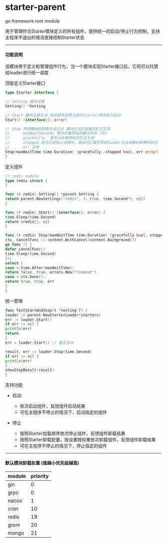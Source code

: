 # starter-parent

go framework root module

用于管理符合Starter模块定义的所有组件，提供统一的启动/停止行为控制，支持主程序不退出的情况直接控制Starter状态

---

#### 功能说明

该模块用于定义和管理组件行为，当一个模块实现Starter接口后，它将可以托管给loader进行统一调度

顶层定义Starter接口

```go
type Starter interface {

// Setting 模块设置
Setting() *Setting

// Start 模块注册方法 启动顺序按照注册的starter顺序依次启动
Start() (interface{}, error)

// Stop 声明模块的卸载关闭方法 模块应当已阻塞的形式实现
// 		maxWaitSeconds 等待优雅停机的最大时间 (秒)
// 		gracefully 	是否以优雅停机的形式关闭
// 		stopped 是否已经停止该模块，错误的汇报将导致loader无法准确判断模块状态
// 		err 异常
Stop(maxWaitTime time.Duration) (gracefully, stopped bool, err error)
}
```

定义组件

```go
// redis module
type redis struct {
}

func (r redis) Setting() *parent.Setting {
return parent.NewSettings("redis", 3, true, time.Second*3, nil)
}

func (r redis) Start() (interface{}, error) {
time.Sleep(time.Second)
return &redis{}, nil
}

func (r redis) Stop(maxWaitTime time.Duration) (gracefully bool, stopped bool, err error) {
ctx, cancelFunc := context.WithCancel(context.Background())
go func () {
defer cancelFunc()
time.Sleep(time.Second)
}()
select {
case <-time.After(maxWaitTime):
return false, true, errors.New("timeout")
case <-ctx.Done():
return true, true, err
}
}
```

统一管理

```go
func TestStartAndStop(t *testing.T) {
loader := parent.NewStarterLoader(starters)
err := loader.Start()
if err != nil {
println(err)
return
}
err = loader.Start() // 重复启动

result, err := loader.Stop(time.Second)
if err != nil {
println(err)
}
showStopResult(result)
}
```

支持功能

- 启动

    - 依次启动组件，反馈组件启动结果
    - 可在主程序不停止的情况下，启动指定的组件

- 停止

    - 按照Starter加载顺序依次停止组件，反馈组件卸载结果
    - 按照Starter卸载配置，按设置按权重依次卸载组件，反馈组件卸载结果
    - 可在主程序不停止的情况下，停止指定的组件

---

#### 默认模块卸载权重 (值越小优先级越高)

 module | priority 
--------|----------
 gin    | 0        
 grpc   | 0        
 nacos  | 1        
 cron   | 10       
 redis  | 19       
 grom   | 20       
 mongo  | 21       